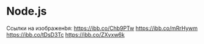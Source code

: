# Node.js
Ссылки на изображенbя:
https://ibb.co/Chb9PTw
https://ibb.co/mRrHywm
https://ibb.co/tDsD3Tc
https://ibb.co/ZXvxw6k

